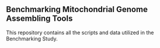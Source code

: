 ## Benchmarking Mitochondrial Genome Assembling Tools
This repository contains all the scripts and data utilized in the Benchmarking Study.
